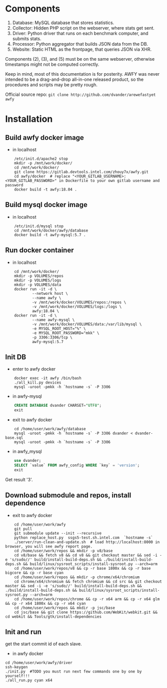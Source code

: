Components
==========

1. Database: MySQL database that stores statistics.
2. Collector: Hidden PHP script on the webserver, where stats get sent.
3. Driver: Python driver that runs on each benchmark computer, and submits stats.
4. Processor: Python aggregator that builds JSON data from the DB.
5. Website: Static HTML as the frontpage, that queries JSON via XHR.

Components (2), (3), and (5) must be on the same webserver, otherwise timestamps might not be computed correctly.

Keep in mind, most of this documentation is for posterity. AWFY was never intended to be a drag-and-drop all-in-one released product, 
so the procedures and scripts may be pretty rough.

Official source repo: `git clone http://github.com/dvander/arewefastyet awfy`

Installation
============

Build awfy docker image
----------------------
* in localhost
```text
    /etc/init.d/apache2 stop
    mkdir -p /mnt/work/docker/
    cd /mnt/work/docker/   
    git clone https://gitlab.devtools.intel.com/zhouy7x/awfy.git
    cd awfy/docker  # replace "<YOUR_GITLAB_USERNAME>:<YOUR_GITLAB_PASSWORD>" in Dockerfile to your own gitlab username and password
    docker build -t awfy:18.04 .
```
Build mysql docker image
-----------------------
* in localhost
```text
    /etc/init.d/mysql stop
    cd /mnt/work/docker/awfy/database
    docker build -t awfy-mysql:5.7 .
```

Run docker container
-------------------
* in localhost
```text
    cd /mnt/work/docker/
    mkdir -p VOLUMES/repos
    mkdir -p VOLUMES/logs
    mkdir -p VOLUMES/data
    docker run -it -d \
            --network host \
            --name awfy \
            -v /mnt/work/docker/VOLUMES/repos:/repos \
            -v /mnt/work/docker/VOLUMES/logs:/logs \
            awfy:18.04 \
    docker run -it -d \
            --name awfy-mysql \
            -v /mnt/work/docker/VOLUMES/data:/var/lib/mysql \
            -e MYSQL_ROOT_HOST="%" \
            -e MYSQL_ROOT_PASSWORD="mkk" \
            -p 3306:3306/tcp \
            awfy-mysql:5.7
```

Init DB
-------
* enter to awfy docker
```text
    docker exec -it awfy /bin/bash
    ./all_kill.py devices
    mysql -uroot -pmkk -h `hostname -s` -P 3306
```
* in awfy-mysql
```sql
    CREATE DATABASE dvander CHARSET="UTF8";
    exit
```
* exit to awfy docker
```text
    cd /home/user/work/awfy/database
    mysql -uroot -pmkk -h `hostname -s` -P 3306 dvander < dvander-base.sql
    mysql -uroot -pmkk -h `hostname -s` -P 3306
```
* in awfy_mysql
```sql
    use dvander;
    SELECT `value` FROM awfy_config WHERE `key` = 'version';
    exit  
```
Get result '3'.

Download submodule and repos, install dependence
-----------------------------------------------
* exit to awfy docker
```text
    cd /home/user/work/awfy
    git pull
    git submodule update --init --recursive
    python replace_host.py  ssgs5-test.sh.intel.com  `hostname -s`  
    ./server/run-clean-and-update.sh  # load http://localhost:8000 in browser, you will see awfy report page.
    cd /home/user/work/repos && mkdir -p v8/base
    cd v8/base && fetch v8 && cd v8 && git checkout master && sed -i -e 's/sudo//' build/install-build-deps.sh && ./build/install-build-deps.sh && build/linux/sysroot_scripts/install-sysroot.py --arch=arm
    cd /home/user/work/repos/v8 && cp -r base 1800x && cp -r base bigcore && cp -r base cyan 
    cd /home/user/work/repos && mkdir -p chrome/x64/chromium
    cd chrome/x64/chromium && fetch chromium && cd src && git checkout master && sed -i -e 's/sudo//' build/install-build-deps.sh && ./build/install-build-deps.sh && build/linux/sysroot_scripts/install-sysroot.py --arch=arm
    cd /home/user/work/repos/chrome && cp -r x64 arm && cp -r x64 glm && cp -r x64 1800x && cp -r x64 cyan
    cd /home/user/work/repos && mkdir -p jsc/base
    cd jsc/base && git clone https://github.com/WebKit/webkit.git && cd webkit && Tools/gtk/install-dependencies
```

Init and run
-----------
get the start commit id of each slave.
* in awfy docker
```text
cd /home/user/work/awfy/driver
ssh-keygen
./init.py  #TODO you must run next few commands one by one by yourself!!!
./all_run.py cyan x64 
```